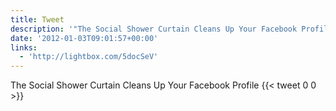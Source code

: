 ```yaml
---
title: Tweet
description: '"The Social Shower Curtain Cleans Up Your Facebook Profile "'
date: '2012-01-03T09:01:57+00:00'
links:
  - 'http://lightbox.com/5docSeV'
---
```

The Social Shower Curtain Cleans Up Your Facebook Profile 
      {{< tweet 0 0 >}}
    
